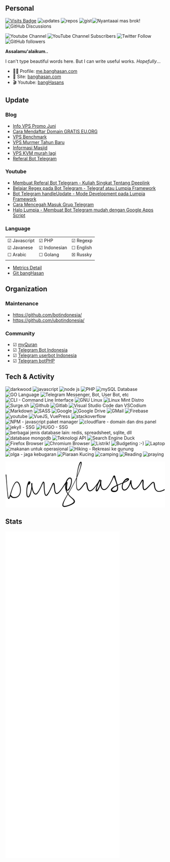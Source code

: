 ## Personal

<img align='right' src="https://i.pinimg.com/originals/66/ae/f3/66aef3b5231b5c412c4c77b3e2298ded.gif" width="230" title="Nyantaaai mas brok!">

[![Visits Badge](https://badges.pufler.dev/visits/banghasan/banghasan)](https://badges.pufler.dev) ![updates](https://badges.pufler.dev/updated/banghasan/banghasan) ![repos](https://badges.pufler.dev/repos/banghasan) ![gist](https://badges.pufler.dev/gists/banghasan) ![GitHub Discussions](https://img.shields.io/github/discussions/banghasan/komentar?label=web-comments)

![Youtube Channel](https://img.shields.io/badge/bangHasans-red?&style=social&logo=youtube)
![YouTube Channel Subscribers](https://img.shields.io/youtube/channel/subscribers/UCttb2hoQ07DOzsJjeLqtWsA)
![Twitter Follow](https://img.shields.io/twitter/follow/hasanudinhs?style=social)
![GitHub followers](https://img.shields.io/github/followers/banghasan?style=social) 

**Assalamu'alaikum..**

I can't type beautiful words here. But I can write useful works. _Hopefully_...

- 🙋🏽 Profile: [me.banghasan.com](https://me.banghasan.com)
- 🔖 Site: [banghasan.com](https://banghasan.com)
- 🎬 Youtube: [bangHasans](https://youtube.com/bangHasans)

## Update

### Blog
<!-- BLOG-POST-LIST:START -->
- [Info VPS Promo Juni](https://banghasan.com/post/2022/06/22/info_vps_kvm_murmer_juni_22/)
- [Cara Mendaftar Domain GRATIS EU.ORG](https://banghasan.com/post/2022/01/19/cara-mendaftar-domain-gratis-eu-org/)
- [VPS Benchmark](https://banghasan.com/post/2022/01/12/vps-benchmark/)
- [VPS Murmer Tahun Baru](https://banghasan.com/post/2021/12/29/vps_kvm_murmer_tahun_baru/)
- [Informasi Masjid](https://banghasan.com/post/2021/12/27/jadwal_sholat_masjid/)
- [VPS KVM murah lagi](https://banghasan.com/post/2021/12/03/vps_kvm_murmer_150ribu/)
- [Referal Bot Telegram](https://banghasan.com/post/2021/11/24/lumpia-deeplink-referal/)
<!-- BLOG-POST-LIST:END -->

### Youtube

<!-- Youtube:START -->
- [Membuat Referal Bot Telegram  - Kuliah Singkat Tentang Deeplink](https://www.youtube.com/watch?v=XA4VGwNzeJE)
- [Belajar Regex pada Bot Telegram - Telegraf atau Lumpia Framework](https://www.youtube.com/watch?v=AhWcDWDAMtU)
- [Bot Telegram handleUpdate - Mode Development pada Lumpia Framework](https://www.youtube.com/watch?v=MBhSxf7Qnww)
- [Cara Mencegah Masuk Grup Telegram](https://www.youtube.com/watch?v=FXhowr8wSuY)
- [Halo Lumpia - Membuat Bot Telegram mudah dengan Google Apps Script](https://www.youtube.com/watch?v=H_GBc1nfqcA)
<!-- Youtube:END -->

### Language

||||
|-|-|-|
|&#9745; Javascript|&#9745; PHP|&#9745; Regexp|
|&#9745; Javanese |&#9745; Indonesian|&#9744; English|
|&#9744; Arabic|&#9744; Golang|&#9746; Russky|
||||

- [Metrics Detail](https://metrics.lecoq.io/about/banghasan)
- [Git bangHasan](https://git.banghasan.com/)

<!-- ![Top Lang](https://github-readme-stats.vercel.app/api/top-langs/?username=banghasan&layout=compact) -->

## Organization

### Maintenance

- https://github.com/botindonesia/
- https://github.com/ubotindonesia/

### Community

- &#9745; [myQuran](https://myquran.org)
- &#9745; [Telegram Bot Indonesia](https://t.me/botindonesia)
- &#9745; [Telegram userbot Indonesia](https://t.me/ubotindonesia)
- &#9745; [Telegram botPHP](https://t.me/botindonesia)

## Tech & Activity

<img data-v-60b9a85e="" src="https://banghasan.com/img/icons/domain.png" alt="darkwood" title="domain dan website"> <img data-v-60b9a85e="" src="https://banghasan.com/img/icons/javascript--v1.png" title="javascript"> <img data-v-60b9a85e="" src="https://banghasan.com/img/icons/nodejs.png" title="node js"> <img data-v-60b9a85e="" src="https://banghasan.com/img/icons/php-logo.png" title="PHP"> <img data-v-60b9a85e="" src="https://banghasan.com/img/icons/mysql-logo.png" title="mySQL Database"> <img data-v-60b9a85e="" src="https://banghasan.com/img/icons/golang.png" title="GO Language"> <img data-v-60b9a85e="" src="https://banghasan.com/img/icons/telegram-app--v1.png" title="Telegram Messenger, Bot, User Bot, etc"> <img data-v-60b9a85e="" src="https://banghasan.com/img/icons/bash.png" title="CLI - Command Line Interface"> <img data-v-60b9a85e="" src="https://banghasan.com/img/icons/linux--v1.png" title="GNU Linux"> <img data-v-60b9a85e="" src="https://banghasan.com/img/icons/linux-mint.png" title="Linux Mint Distro"> <img data-v-60b9a85e="" src="https://banghasan.com/img/icons/surge-logo.svg" title="Surge.sh" height="90"> <img data-v-60b9a85e="" src="https://banghasan.com/img/icons/github.png" title="Github"> <img data-v-60b9a85e="" src="https://banghasan.com/img/icons/gitlab.png" title="Gitlab"> <img data-v-60b9a85e="" src="https://banghasan.com/img/icons/visual-studio-code-2019.png" title="Visual Studio Code dan VSCodium"> <img data-v-60b9a85e="" src="https://banghasan.com/img/icons/markdown--v2.png" title="Markdown"> <img data-v-60b9a85e="" src="https://banghasan.com/img/icons/sass-avatar.png" title="SASS"> <img data-v-60b9a85e="" src="https://banghasan.com/img/icons/google-logo.png" title="Google"> <img data-v-60b9a85e="" src="https://banghasan.com/img/icons/google-drive--v1.png" title="Google Drive"> <img data-v-60b9a85e="" src="https://banghasan.com/img/icons/gmail-new.png" title="GMail"> <img data-v-60b9a85e="" src="https://banghasan.com/img/icons/google-firebase-console.png" title="Firebase"> <img data-v-60b9a85e="" src="https://banghasan.com/img/icons/youtube.png" alt="youtube" title="Youtube"> <img data-v-60b9a85e="" src="https://banghasan.com/img/icons/vue-js.png" title="VueJS, VuePress"> <img data-v-60b9a85e="" src="https://banghasan.com/img/icons/stackoverflow.png" alt="stackoverflow" title="stackoverflow"> <img data-v-60b9a85e="" src="https://banghasan.com/img/icons/npm.png" title="NPM - javascript paket manager"> <img data-v-60b9a85e="" src="https://banghasan.com/img/icons/cloudflare.png" title="cloudflare - domain dan dns panel"> <img data-v-60b9a85e="" src="https://banghasan.com/img/icons/jekyll.png" title="jekyll - SSG" height="60"> <img data-v-60b9a85e="" src="https://banghasan.com/img/icons/hugo-logo-wide.svg" title="HUGO - SSG" height="46"> <img data-v-60b9a85e="" src="https://banghasan.com/img/icons/database.png" title="berbagai jenis database lain: redis, spreadsheet, sqlite, dll"> <img data-v-60b9a85e="" src="https://banghasan.com/img/icons/mongodb.png" title="database mongodb"> <img data-v-60b9a85e="" src="https://banghasan.com/img/icons/api.png" title="Teknologi API"> <img data-v-60b9a85e="" src="https://banghasan.com/img/icons/duckduckgo--v1.png" title="Search Engine Duck"> <img data-v-60b9a85e="" src="https://banghasan.com/img/icons/firefox.png" title="Firefox Browser" height="90"> <img data-v-60b9a85e="" src="https://banghasan.com/img/icons/chromium.png" title="Chromium Browser"> <img data-v-60b9a85e="" src="https://banghasan.com/img/icons/electricity-hazard.png" title="Listrik!" height="90"> <img data-v-60b9a85e="" src="https://banghasan.com/img/icons/card-in-use.png" title="Budgeting :-)"> <img data-v-60b9a85e="" src="https://banghasan.com/img/icons/laptop-coding.png" title="Laptop" height="90"> <img data-v-60b9a85e="" src="https://banghasan.com/img/icons/rice-bowl.png" title="makanan untuk operasional"> <img data-v-60b9a85e="" src="https://banghasan.com/img/icons/trekking.png" title="Hiking - Rekreasi ke gunung" height="90"> <img data-v-60b9a85e="" src="https://banghasan.com/img/icons/running.png" title="olga - jaga kebugaran" height="90"> <img data-v-60b9a85e="" src="https://banghasan.com/img/icons/cat-emoji.png" title="Piaraan Kucing"> <img data-v-60b9a85e="" src="https://banghasan.com/img/icons/camping-tent.png" title="camping"> <img data-v-60b9a85e="" src="https://banghasan.com/img/icons/reading.png" title="Reading"> <img data-v-60b9a85e="" src="https://banghasan.com/img/icons/kaaba-emoji.png" title="praying">


![ttd](./banghasan.svg)

## Stats

![Metrics](./github-metrics.svg)
